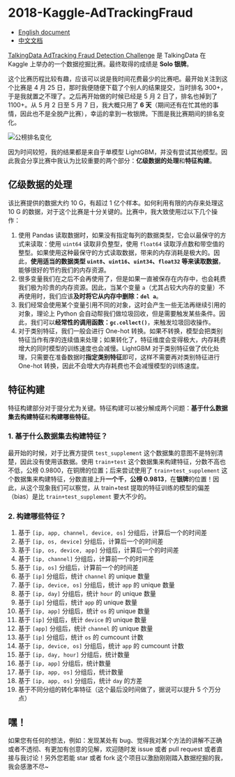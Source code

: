 # 2018-Kaggle-AdTrackingFraud

- [English document](README.md)
- [中文文档](README-zh.md)

[TalkingData AdTracking Fraud Detection Challenge](https://www.kaggle.com/c/talkingdata-adtracking-fraud-detection) 是 TalkingData 在 Kaggle 上举办的一个数据挖掘比赛。最终取得的成绩是 **Solo 银牌**。

这个比赛历程比较有趣，应该可以说是我时间花费最少的比赛吧。最开始关注到这个比赛是 4 月 25 日，那时我便随便下载了个别人的结果提交，当时排名 300+，于是我就置之不理了。之后再开始做的时候已经是 5 月 2 日了，排名也掉到了 1100+。从 5 月 2 日至 5 月 7 日，我大概只用了 **6 天**（期间还有在忙其他的事情，因此也不是全脱产比赛），幸运的拿到一枚银牌。下图是我比赛期间的排名变化。

![公榜排名变化](pic/rank.png)

因为时间较短，我的结果都是来自于单模型 LightGBM，并没有尝试其他模型。因此我会分享比赛中我认为比较重要的两个部分：**亿级数据的处理**和**特征构建**。

## 亿级数据的处理

该比赛提供的数据大约 10 G，有超过 1 亿个样本。如何利用有限的内存来处理这 10 G 的数据，对于这个比赛是十分关键的。比赛中，我大致使用过以下几个操作：

1. 使用 Pandas 读取数据时，如果没有指定每列的数据类型，它会以最保守的方式来读取：使用 `uint64` 读取非负整型，使用 `float64` 读取浮点数和带空值的整型。如果使用这种最保守的方式读取数据，带来的内存消耗是极大的。因此，**使用适当的数据类型 `uint8`、`uint16`、`uint34`、`float32` 等来读取数据**，能够很好的节约我们的内存资源。
2. 很多变量我们在之后不会再使用了，但是如果一直被保存在内存中，也会耗费我们极为珍贵的内存资源。因此，当某个变量 `a`（尤其占较大内存的变量）不再使用时，我们应该**及时将它从内存中删除：`del a`**。
3. 我们经常会使用某个变量引用不同的对象，这时会产生一些无法再继续引用的对象，理论上 Python 会自动帮我们做垃圾回收，但是需要触发某些条件。因此，我们可以**经常性的调用函数：`gc.collect()`**，来触发垃圾回收操作。
4. 对于类别特征，我们一般会进行 One-hot 转换。如果不转换，模型会把类别特征当作有序的连续值来处理；如果转化了，特征维度会变得极大，内存耗费增大的同时模型的训练速度也会减慢。LightGBM 对于类别特征做了优化处理，只需要在准备数据时**指定类别特征**即可，这样不需要再对类别特征进行 One-hot 转换，因此不会增大内存耗费也不会减慢模型的训练速度。

## 特征构建

特征构建部分对于提分尤为关键。特征构建可以被分解成两个问题：**基于什么数据集去构建特征**和**构建哪些特征**。

### 1. 基于什么数据集去构建特征？

最开始的时候，对于比赛方提供 `test_supplement` 这个数据集的意图不是特别清楚，因此没有使用该数据。使用 `train+test` 这个数据集来构建特征，分数不高也不低，公榜 0.9800，在铜牌的位置；后来尝试使用了 `train+test_supplement` 这个数据集来构建特征，分数直接上升**一个千**，**公榜 0.9813**，在**银牌**的位置！因此，从这个现象我们可以察觉，从 train+test 提取的特征训练的模型的偏差（bias）是比 `train+test_supplement` 要大不少的。

### 2. 构建哪些特征？

1. 基于 `[ip, app, channel, device, os]` 分组后，计算后一个的时间差
2. 基于 `[ip, os, device]` 分组后，计算后一个的时间差
3. 基于 `[ip, os, device, app]` 分组后，计算后一个的时间差
4. 基于 `[ip, channel]` 分组后，计算前一个的时间差
5. 基于 `[ip, os]` 分组后，计算前一个的时间差
6. 基于 `[ip]` 分组后，统计 `channel` 的 unique 数量
7. 基于 `[ip, device, os]` 分组后，统计 `app` 的 unique 数量
8. 基于 `[ip, day]` 分组后，统计 `hour` 的 unique 数量
9. 基于 `[ip]` 分组后，统计 `app` 的 unique 数量
10. 基于 `[ip, app]` 分组后，统计 `os` 的 unique 数量
11. 基于 `[ip]` 分组后，统计 `device` 的 unique 数量
12. 基于 `[app]` 分组后，统计 `channel` 的 unique 数量
13. 基于 `[ip]` 分组后，统计 `os` 的 cumcount 计数
14. 基于 `[ip, device, os]` 分组后，统计 `app` 的 cumcount 计数
15. 基于 `[ip, day, hour]` 分组后，统计数量
16. 基于 `[ip, app]` 分组后，统计数量
17. 基于 `[ip, app, os]` 分组后，统计数量
18. 基于 `[ip, app, os]` 分组后，统计 `day` 的方差
19. 基于不同分组的转化率特征（这个最后没时间做了，据说可以提升 5 个万分点）

## 嘿！

如果您有任何的想法，例如：发现某处有 bug、觉得我对某个方法的讲解不正确或者不透彻、有更加有创意的见解，欢迎随时发 issue 或者 pull request 或者直接与我讨论！另外您若能 star 或者 fork 这个项目以激励刚刚踏入数据挖掘的我，我会感激不尽~
